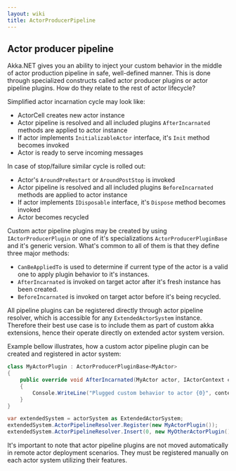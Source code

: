 ```yaml
---
layout: wiki
title: ActorProducerPipeline
---
```

## Actor producer pipeline

Akka.NET gives you an ability to inject your custom behavior in the middle of actor production pipeline in safe, well-defined manner. This is done through specialized constructs called actor producer plugins or actor pipeline plugins. How do they relate to the rest of actor lifecycle?

Simplified actor incarnation cycle may look like:

- ActorCell creates new actor instance
- Actor pipeline is resolved and all included plugins `AfterIncarnated` methods are applied to actor instance
- If actor implements `InitializableActor` interface, it's `Init` method becomes invoked
- Actor is ready to serve incoming messages

In case of stop/failure similar cycle is rolled out:

- Actor's `AroundPreRestart` or `AroundPostStop` is invoked
- Actor pipeline is resolved and all included plugins `BeforeIncarnated` methods are applied to actor instance
- If actor implements `IDisposable` interface, it's `Dispose` method becomes invoked
- Actor becomes recycled

Custom actor pipeline plugins may be created by using `IActorProducerPlugin` or one of it's specializations `ActorProducerPluginBase` and it's generic version. What's common to all of them is that they define three major methods:

- `CanBeAppliedTo` is used to determine if current type of the actor is a valid one to apply plugin behavior to it's instances.
- `AfterIncarnated` is invoked on target actor after it's fresh instance has been created.
- `BeforeIncarnated` is invoked on target actor before it's being recycled.

All pipeline plugins can be registered directly through actor pipeline resolver, which is accessible for any `ExtendedActorSystem` instance. Therefore their best use case is to include them as part of custom akka extensions, hence their operate directly on extended actor system version.

Example bellow illustrates, how a custom actor pipeline plugin can be created and registered in actor system:

```csharp
class MyActorPlugin : ActorProducerPluginBase<MyActor>
{
	public override void AfterIncarnated(MyActor actor, IActorContext context)
	{
		Console.WriteLine("Plugged custom behavior to actor {0}", context.Self.Path);
	}
}

var extendedSystem = actorSystem as ExtendedActorSystem;
extendedSystem.ActorPipelineResolver.Register(new MyActorPlugin());
extendedSystem.ActorPipelineResolver.Insert(0, new MyOtherActorPlugin());
```

It's important to note that actor pipeline plugins are not moved automatically in remote actor deployment scenarios. They must be registered manually on each actor system utilizing their features.
